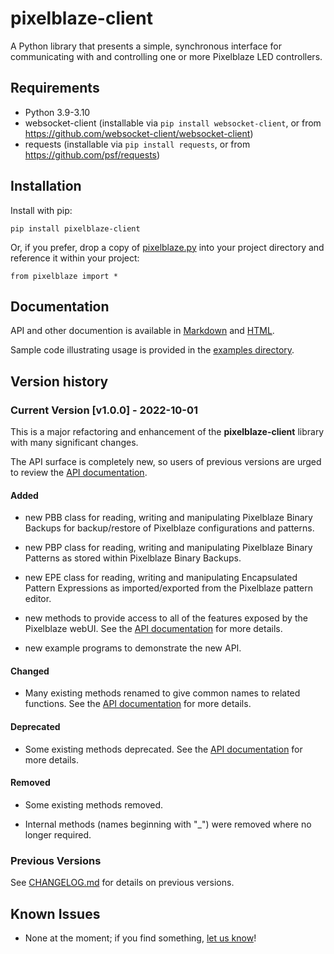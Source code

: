 # pixelblaze-client
A Python library that presents a simple, synchronous interface for communicating with and
controlling one or more Pixelblaze LED controllers. 

## Requirements
- Python 3.9-3.10
- websocket-client (installable via `pip install websocket-client`, or from https://github.com/websocket-client/websocket-client)
- requests (installable via `pip install requests`, or from https://github.com/psf/requests)

## Installation
Install with pip:

```pip install pixelblaze-client```

Or, if you prefer, drop a copy of [pixelblaze.py](pixelblaze/pixelblaze.py) into your project directory and reference it within your project:

```from pixelblaze import *```

## <a name="documentation"></a>Documentation

API and other documention is available in [Markdown](docs/index.md) and [HTML](https://zranger1.github.io/pixelblaze-client/).

Sample code illustrating usage is provided in the [examples directory](examples/).

## Version history

### Current Version [**v1.0.0**] - 2022-10-01

This is a major refactoring and enhancement of the **pixelblaze-client** library with many significant changes. 

The API surface is completely new, so users of previous versions are urged to review the [API documentation](#documentation).

#### Added

* new PBB class for reading, writing and manipulating Pixelblaze Binary Backups for backup/restore of Pixelblaze configurations and patterns.

* new PBP class for reading, writing and manipulating Pixelblaze Binary Patterns as stored within Pixelblaze Binary Backups.

* new EPE class for reading, writing and manipulating Encapsulated Pattern Expressions as imported/exported from the Pixelblaze pattern editor.

* new methods to provide access to all of the features exposed by the Pixelblaze webUI. See the [API documentation](#documentation) for more details.

* new example programs to demonstrate the new API.

#### Changed

* Many existing methods renamed to give common names to related functions.  See the [API documentation](#documentation) for more details.

#### Deprecated

* Some existing methods deprecated.  See the [API documentation](#documentation) for more details.

#### Removed

* Some existing methods removed.  

* Internal methods (names beginning with "_") were removed where no longer required.

### Previous Versions

See [CHANGELOG.md](CHANGELOG.md) for details on previous versions.

## Known Issues
- None at the moment; if you find something, [let us know](/../../issues/new/choose)!
